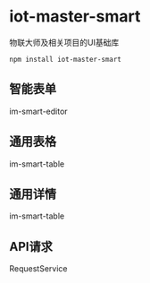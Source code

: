 # iot-master-smart

物联大师及相关项目的UI基础库

```
npm install iot-master-smart
```

## 智能表单

im-smart-editor

## 通用表格

im-smart-table

## 通用详情

im-smart-table

## API请求

RequestService
